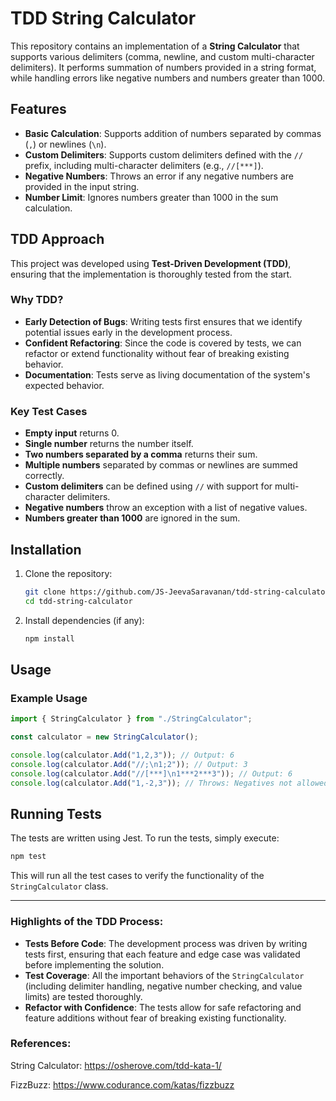 # TDD String Calculator

This repository contains an implementation of a **String Calculator** that supports various delimiters (comma, newline, and custom multi-character delimiters). It performs summation of numbers provided in a string format, while handling errors like negative numbers and numbers greater than 1000.

## Features

- **Basic Calculation**: Supports addition of numbers separated by commas (`,`) or newlines (`\n`).
- **Custom Delimiters**: Supports custom delimiters defined with the `//` prefix, including multi-character delimiters (e.g., `//[***]`).
- **Negative Numbers**: Throws an error if any negative numbers are provided in the input string.
- **Number Limit**: Ignores numbers greater than 1000 in the sum calculation.

## TDD Approach

This project was developed using **Test-Driven Development (TDD)**, ensuring that the implementation is thoroughly tested from the start.

### Why TDD?

- **Early Detection of Bugs**: Writing tests first ensures that we identify potential issues early in the development process.
- **Confident Refactoring**: Since the code is covered by tests, we can refactor or extend functionality without fear of breaking existing behavior.
- **Documentation**: Tests serve as living documentation of the system's expected behavior.

### Key Test Cases

- **Empty input** returns 0.
- **Single number** returns the number itself.
- **Two numbers separated by a comma** returns their sum.
- **Multiple numbers** separated by commas or newlines are summed correctly.
- **Custom delimiters** can be defined using `//` with support for multi-character delimiters.
- **Negative numbers** throw an exception with a list of negative values.
- **Numbers greater than 1000** are ignored in the sum.

## Installation

1. Clone the repository:

   ```bash
   git clone https://github.com/JS-JeevaSaravanan/tdd-string-calculator.git
   cd tdd-string-calculator
   ```

2. Install dependencies (if any):
   ```bash
   npm install
   ```

## Usage

### Example Usage

```typescript
import { StringCalculator } from "./StringCalculator";

const calculator = new StringCalculator();

console.log(calculator.Add("1,2,3")); // Output: 6
console.log(calculator.Add("//;\n1;2")); // Output: 3
console.log(calculator.Add("//[***]\n1***2***3")); // Output: 6
console.log(calculator.Add("1,-2,3")); // Throws: Negatives not allowed: -2
```

## Running Tests

The tests are written using Jest. To run the tests, simply execute:

```bash
npm test
```

This will run all the test cases to verify the functionality of the `StringCalculator` class.

---

### Highlights of the TDD Process:

- **Tests Before Code**: The development process was driven by writing tests first, ensuring that each feature and edge case was validated before implementing the solution.
- **Test Coverage**: All the important behaviors of the `StringCalculator` (including delimiter handling, negative number checking, and value limits) are tested thoroughly.
- **Refactor with Confidence**: The tests allow for safe refactoring and feature additions without fear of breaking existing functionality.

### References:

String Calculator:
https://osherove.com/tdd-kata-1/

FizzBuzz:
https://www.codurance.com/katas/fizzbuzz
